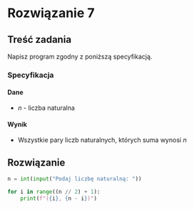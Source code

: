 # Rozwiązanie 7

## Treść zadania

Napisz program zgodny z poniższą specyfikacją.

### Specyfikacja

#### Dane

* $n$ - liczba naturalna

#### Wynik

* Wszystkie pary liczb naturalnych, których suma wynosi $n$

## Rozwiązanie

```python
n = int(input("Podaj liczbę naturalną: "))

for i in range((n // 2) + 1):
    print(f"({i}, {n - i})")
```